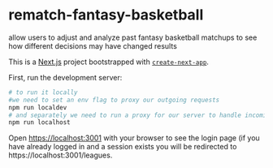 # rematch-fantasy-basketball
allow users to adjust and analyze past fantasy basketball matchups to see how different decisions may have changed results

This is a [Next.js](https://nextjs.org/) project bootstrapped with [`create-next-app`](https://github.com/vercel/next.js/tree/canary/packages/create-next-app).

First, run the development server:

```bash
# to run it locally
#we need to set an env flag to proxy our outgoing requests
npm run localdev
# and separately we need to run a proxy for our server to handle incoming https
npm run localhost
```

Open [https://localhost:3001](https://localhost:3001) with your browser to see the login page (if you have already logged in and a session exists you will be redirected to https://localhost:3001/leagues.
